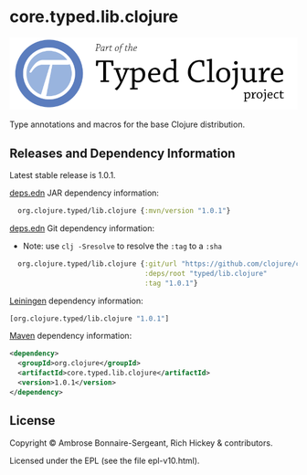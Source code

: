 # core.typed.lib.clojure

<a href='http://typedclojure.org'><img src='images/part-of-typed-clojure-project.png'></a>

Type annotations and macros for the base Clojure distribution.

## Releases and Dependency Information

Latest stable release is 1.0.1.

[deps.edn](https://clojure.org/reference/deps_and_cli) JAR dependency information:

```clj
  org.clojure.typed/lib.clojure {:mvn/version "1.0.1"}
 ```

[deps.edn](https://clojure.org/reference/deps_and_cli) Git dependency information:

- Note: use `clj -Sresolve` to resolve the `:tag` to a `:sha`

```clj
  org.clojure.typed/lib.clojure {:git/url "https://github.com/clojure/core.typed"
                                 :deps/root "typed/lib.clojure"
                                 :tag "1.0.1"}
```

[Leiningen](https://github.com/technomancy/leiningen) dependency information:

```clojure
[org.clojure.typed/lib.clojure "1.0.1"]
```

[Maven](https://maven.apache.org/) dependency information:

```XML
<dependency>
  <groupId>org.clojure</groupId>
  <artifactId>core.typed.lib.clojure</artifactId>
  <version>1.0.1</version>
</dependency>
```

## License

Copyright © Ambrose Bonnaire-Sergeant, Rich Hickey & contributors.

Licensed under the EPL (see the file epl-v10.html).
